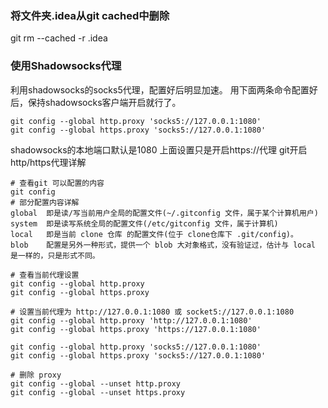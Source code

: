 

### 将文件夹.idea从git cached中删除
git rm --cached -r .idea

### 使用Shadowsocks代理
利用shadowsocks的socks5代理，配置好后明显加速。
用下面两条命令配置好后，保持shadowsocks客户端开启就行了。
```shell
git config --global http.proxy 'socks5://127.0.0.1:1080' 
git config --global https.proxy 'socks5://127.0.0.1:1080'
```
shadowsocks的本地端口默认是1080 
上面设置只是开启https://代理
git开启http/https代理详解
```shell
# 查看git 可以配置的内容
git config
# 部分配置内容详解
global  即是读/写当前用户全局的配置文件(~/.gitconfig 文件，属于某个计算机用户)
system  即是读写系统全局的配置文件(/etc/gitconfig 文件，属于计算机)
local   即是当前 clone 仓库 的配置文件(位于 clone仓库下 .git/config)。
blob    配置是另外一种形式，提供一个 blob 大对象格式，没有验证过，估计与 local 是一样的，只是形式不同。

# 查看当前代理设置
git config --global http.proxy
git config --global https.proxy

# 设置当前代理为 http://127.0.0.1:1080 或 socket5://127.0.0.1:1080
git config --global http.proxy 'http://127.0.0.1:1080'
git config --global https.proxy 'https://127.0.0.1:1080'

git config --global http.proxy 'socks5://127.0.0.1:1080'
git config --global https.proxy 'socks5://127.0.0.1:1080'

# 删除 proxy
git config --global --unset http.proxy
git config --global --unset https.proxy
```